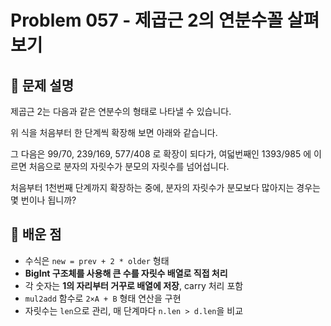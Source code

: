 # Problem 057 - 제곱근 2의 연분수꼴 살펴보기 
 
## 📝 문제 설명
제곱근 2는 다음과 같은 연분수의 형태로 나타낼 수 있습니다.  
  
위 식을 처음부터 한 단계씩 확장해 보면 아래와 같습니다.  
  
그 다음은 99/70, 239/169, 577/408 로 확장이 되다가, 여덟번째인 1393/985 에 이르면 처음으로 분자의 자릿수가 분모의 자릿수를 넘어섭니다.  
  
처음부터 1천번째 단계까지 확장하는 중에, 분자의 자릿수가 분모보다 많아지는 경우는 몇 번이나 됩니까?

## 🧠 배운 점

- 수식은 `new = prev + 2 * older` 형태
- **BigInt 구조체를 사용해 큰 수를 자릿수 배열로 직접 처리**
- 각 숫자는 **1의 자리부터 거꾸로 배열에 저장**, carry 처리 포함
- `mul2add` 함수로 `2×A + B` 형태 연산을 구현
- 자릿수는 `len`으로 관리, 매 단계마다 `n.len > d.len`을 비교
